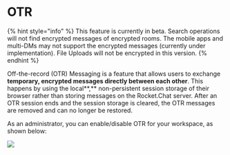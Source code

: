 # OTR

{% hint style="info" %}
This feature is currently in beta. Search operations will not find encrypted messages of encrypted rooms. The mobile apps and multi-DMs may not support the encrypted messages \(currently under implementation\). File Uploads will not be encrypted in this version.
{% endhint %}

Off-the-record \(OTR\) Messaging is a feature that allows users to exchange **temporary, encrypted messages directly between each other**. This happens by using the local**,** non-persistent session storage of their browser rather than storing messages on the Rocket.Chat server. After an OTR session ends and the session storage is cleared, the OTR messages are removed and can no longer be restored.

As an administrator, you can enable/disable OTR for your workspace, as shown below:

![](../../../../.gitbook/assets/image%20%28387%29.png)

